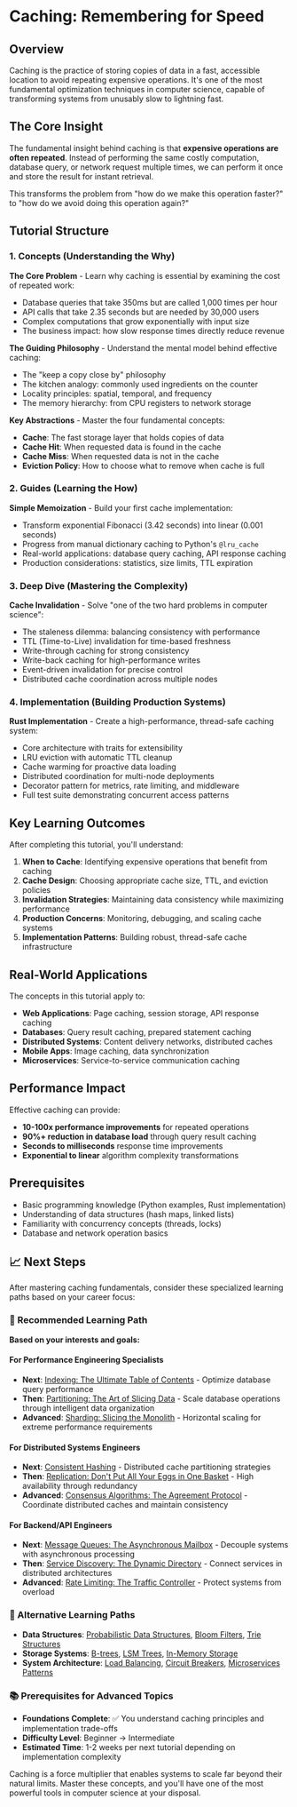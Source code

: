 # Caching: Remembering for Speed

## Overview

Caching is the practice of storing copies of data in a fast, accessible location to avoid repeating expensive operations. It's one of the most fundamental optimization techniques in computer science, capable of transforming systems from unusably slow to lightning fast.

## The Core Insight

The fundamental insight behind caching is that **expensive operations are often repeated**. Instead of performing the same costly computation, database query, or network request multiple times, we can perform it once and store the result for instant retrieval.

This transforms the problem from "how do we make this operation faster?" to "how do we avoid doing this operation again?"

## Tutorial Structure

### 1. Concepts (Understanding the Why)

**The Core Problem** - Learn why caching is essential by examining the cost of repeated work:
- Database queries that take 350ms but are called 1,000 times per hour
- API calls that take 2.35 seconds but are needed by 30,000 users
- Complex computations that grow exponentially with input size
- The business impact: how slow response times directly reduce revenue

**The Guiding Philosophy** - Understand the mental model behind effective caching:
- The "keep a copy close by" philosophy
- The kitchen analogy: commonly used ingredients on the counter
- Locality principles: spatial, temporal, and frequency
- The memory hierarchy: from CPU registers to network storage

**Key Abstractions** - Master the four fundamental concepts:
- **Cache**: The fast storage layer that holds copies of data
- **Cache Hit**: When requested data is found in the cache
- **Cache Miss**: When requested data is not in the cache  
- **Eviction Policy**: How to choose what to remove when cache is full

### 2. Guides (Learning the How)

**Simple Memoization** - Build your first cache implementation:
- Transform exponential Fibonacci (3.42 seconds) into linear (0.001 seconds)
- Progress from manual dictionary caching to Python's `@lru_cache`
- Real-world applications: database query caching, API response caching
- Production considerations: statistics, size limits, TTL expiration

### 3. Deep Dive (Mastering the Complexity)

**Cache Invalidation** - Solve "one of the two hard problems in computer science":
- The staleness dilemma: balancing consistency with performance
- TTL (Time-to-Live) invalidation for time-based freshness
- Write-through caching for strong consistency
- Write-back caching for high-performance writes
- Event-driven invalidation for precise control
- Distributed cache coordination across multiple nodes

### 4. Implementation (Building Production Systems)

**Rust Implementation** - Create a high-performance, thread-safe caching system:
- Core architecture with traits for extensibility
- LRU eviction with automatic TTL cleanup
- Cache warming for proactive data loading
- Distributed coordination for multi-node deployments
- Decorator pattern for metrics, rate limiting, and middleware
- Full test suite demonstrating concurrent access patterns

## Key Learning Outcomes

After completing this tutorial, you'll understand:

1. **When to Cache**: Identifying expensive operations that benefit from caching
2. **Cache Design**: Choosing appropriate cache size, TTL, and eviction policies
3. **Invalidation Strategies**: Maintaining data consistency while maximizing performance
4. **Production Concerns**: Monitoring, debugging, and scaling cache systems
5. **Implementation Patterns**: Building robust, thread-safe cache infrastructure

## Real-World Applications

The concepts in this tutorial apply to:

- **Web Applications**: Page caching, session storage, API response caching
- **Databases**: Query result caching, prepared statement caching
- **Distributed Systems**: Content delivery networks, distributed caches
- **Mobile Apps**: Image caching, data synchronization
- **Microservices**: Service-to-service communication caching

## Performance Impact

Effective caching can provide:
- **10-100x performance improvements** for repeated operations
- **90%+ reduction in database load** through query result caching
- **Seconds to milliseconds** response time improvements
- **Exponential to linear** algorithm complexity transformations

## Prerequisites

- Basic programming knowledge (Python examples, Rust implementation)
- Understanding of data structures (hash maps, linked lists)
- Familiarity with concurrency concepts (threads, locks)
- Database and network operation basics

## 📈 Next Steps

After mastering caching fundamentals, consider these specialized learning paths based on your career focus:

### 🎯 Recommended Learning Path

**Based on your interests and goals:**

#### For Performance Engineering Specialists
- **Next**: [Indexing: The Ultimate Table of Contents](../indexing-the-ultimate-table-of-contents/README.md) - Optimize database query performance
- **Then**: [Partitioning: The Art of Slicing Data](../partitioning-the-art-of-slicing-data/README.md) - Scale database operations through intelligent data organization
- **Advanced**: [Sharding: Slicing the Monolith](../sharding-slicing-the-monolith/README.md) - Horizontal scaling for extreme performance requirements

#### For Distributed Systems Engineers
- **Next**: [Consistent Hashing](../consistent-hashing/README.md) - Distributed cache partitioning strategies
- **Then**: [Replication: Don't Put All Your Eggs in One Basket](../replication-dont-put-all-your-eggs-in-one-basket/README.md) - High availability through redundancy
- **Advanced**: [Consensus Algorithms: The Agreement Protocol](../consensus-algorithms-the-agreement-protocol/README.md) - Coordinate distributed caches and maintain consistency

#### For Backend/API Engineers
- **Next**: [Message Queues: The Asynchronous Mailbox](../message-queues-the-asynchronous-mailbox/README.md) - Decouple systems with asynchronous processing
- **Then**: [Service Discovery: The Dynamic Directory](../service-discovery-the-dynamic-directory/README.md) - Connect services in distributed architectures
- **Advanced**: [Rate Limiting: The Traffic Controller](../rate-limiting-the-traffic-controller/README.md) - Protect systems from overload

### 🔗 Alternative Learning Paths

- **Data Structures**: [Probabilistic Data Structures](../probabilistic-data-structures-good-enough-is-perfect/README.md), [Bloom Filters](../bloom-filters/README.md), [Trie Structures](../trie-structures-the-autocomplete-expert/README.md)
- **Storage Systems**: [B-trees](../b-trees/README.md), [LSM Trees](../lsm-trees-making-writes-fast-again/README.md), [In-Memory Storage](../in-memory-storage-the-need-for-speed/README.md)
- **System Architecture**: [Load Balancing](../load-balancing-the-traffic-director/README.md), [Circuit Breakers](../circuit-breakers-the-fault-isolator/README.md), [Microservices Patterns](../microservices-patterns/README.md)

### 📚 Prerequisites for Advanced Topics

- **Foundations Complete**: ✅ You understand caching principles and implementation trade-offs
- **Difficulty Level**: Beginner → Intermediate
- **Estimated Time**: 1-2 weeks per next tutorial depending on implementation complexity

Caching is a force multiplier that enables systems to scale far beyond their natural limits. Master these concepts, and you'll have one of the most powerful tools in computer science at your disposal.